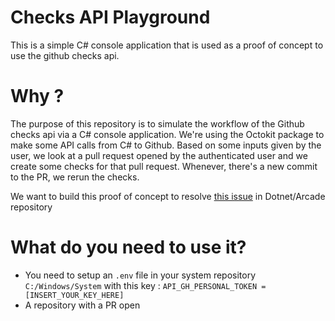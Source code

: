 # Checks API Playground
This is a simple C# console application that is used as a proof of concept to use the github checks api.

# Why ?

The purpose of this repository is to simulate the workflow of the Github checks api via a C# console application. We're using the Octokit package to make some API calls from C# to Github. Based on some inputs given by the user, we look at a pull request opened by the authenticated user and we create some checks for that pull request. Whenever, there's a new commit to the PR, we rerun the checks.  

We want to build this proof of concept to resolve [this issue](https://github.com/dotnet/arcade/issues/3326) in Dotnet/Arcade repository

# What do you need to use it?

- You need to setup an `.env` file in your system repository `C:/Windows/System` with this key :
  `API_GH_PERSONAL_TOKEN = [INSERT_YOUR_KEY_HERE]`
- A repository with a PR open

